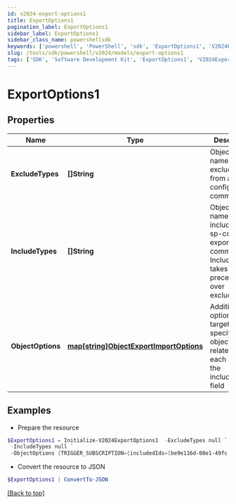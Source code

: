 ```yaml
---
id: v2024-export-options1
title: ExportOptions1
pagination_label: ExportOptions1
sidebar_label: ExportOptions1
sidebar_class_name: powershellsdk
keywords: ['powershell', 'PowerShell', 'sdk', 'ExportOptions1', 'V2024ExportOptions1'] 
slug: /tools/sdk/powershell/v2024/models/export-options1
tags: ['SDK', 'Software Development Kit', 'ExportOptions1', 'V2024ExportOptions1']
---
```



# ExportOptions1

## Properties

Name | Type | Description | Notes
------------ | ------------- | ------------- | -------------
**ExcludeTypes** | **[]String** | Object type names to be excluded from an sp-config export command. | [optional] 
**IncludeTypes** | **[]String** | Object type names to be included in an sp-config export command. IncludeTypes takes precedence over excludeTypes. | [optional] 
**ObjectOptions** | [**map[string]ObjectExportImportOptions**](object-export-import-options) | Additional options targeting specific objects related to each item in the includeTypes field | [optional] 

## Examples

- Prepare the resource
```powershell
$ExportOptions1 = Initialize-V2024ExportOptions1  -ExcludeTypes null `
 -IncludeTypes null `
 -ObjectOptions {TRIGGER_SUBSCRIPTION={includedIds=[be9e116d-08e1-49fc-ab7f-fa585e96c9e4], includedNames=[Test 2]}}
```

- Convert the resource to JSON
```powershell
$ExportOptions1 | ConvertTo-JSON
```


[[Back to top]](#) 

